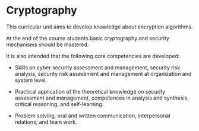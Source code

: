 # Cryptography

This curricular unit aims to develop knowledge about encryption algorithms. 

At the end of the course students basic cryptography and security mechanisms should be mastered.

It is also intended that the following core competencies are developed:

-    Skills on cyber security assessment and management, security risk analysis, security risk assessment and management at organization and system level.
  
-    Practical application of the theoretical knowledge on security assessment and management, competences in analysis and synthesis, critical reasoning, and self-learning.

-    Problem solving, oral and written communication, interpersonal relations, and team work.
